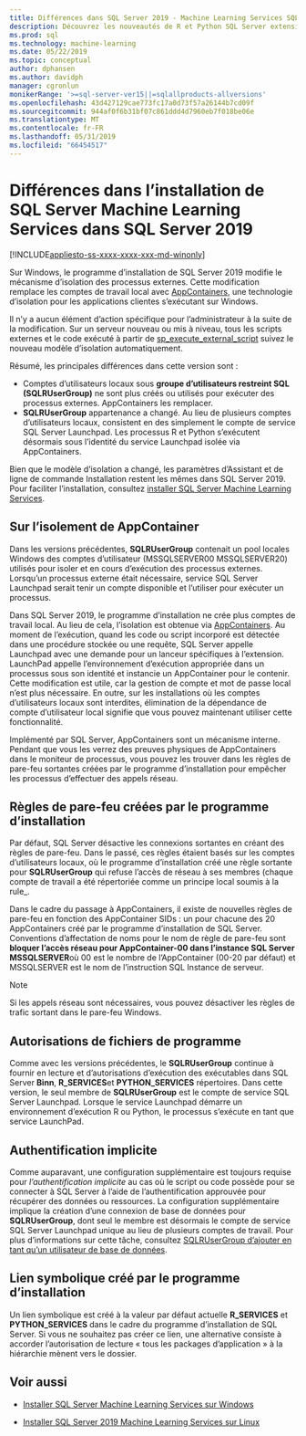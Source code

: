 ```yaml
---
title: Différences dans SQL Server 2019 - Machine Learning Services SQL Server
description: Découvrez les nouveautés de R et Python SQL Server extensions machine learning dans la version préliminaire de SQL Server 2019.
ms.prod: sql
ms.technology: machine-learning
ms.date: 05/22/2019
ms.topic: conceptual
author: dphansen
ms.author: davidph
manager: cgronlun
monikerRange: '>=sql-server-ver15||=sqlallproducts-allversions'
ms.openlocfilehash: 43d427129cae773fc17a0d73f57a26144b7cd09f
ms.sourcegitcommit: 944af0f6b31bf07c861ddd4d7960eb7f018be06e
ms.translationtype: MT
ms.contentlocale: fr-FR
ms.lasthandoff: 05/31/2019
ms.locfileid: "66454517"
---
```

# <a name="differences-in-sql-server-machine-learning-services-installation-in-sql-server-2019"></a>Différences dans l’installation de SQL Server Machine Learning Services dans SQL Server 2019  
[!INCLUDE[appliesto-ss-xxxx-xxxx-xxx-md-winonly](../../includes/appliesto-ss-xxxx-xxxx-xxx-md-winonly.md)]

Sur Windows, le programme d’installation de SQL Server 2019 modifie le mécanisme d’isolation des processus externes. Cette modification remplace les comptes de travail local avec [AppContainers](https://docs.microsoft.com/windows/desktop/secauthz/appcontainer-isolation), une technologie d’isolation pour les applications clientes s’exécutant sur Windows. 

Il n’y a aucun élément d’action spécifique pour l’administrateur à la suite de la modification. Sur un serveur nouveau ou mis à niveau, tous les scripts externes et le code exécuté à partir de [sp_execute_external_script](../../relational-databases/system-stored-procedures/sp-execute-external-script-transact-sql.md) suivez le nouveau modèle d’isolation automatiquement. 

Résumé, les principales différences dans cette version sont :

+ Comptes d’utilisateurs locaux sous **groupe d’utilisateurs restreint SQL (SQLRUserGroup)** ne sont plus créés ou utilisés pour exécuter des processus externes. AppContainers les remplacer.
+ **SQLRUserGroup** appartenance a changé. Au lieu de plusieurs comptes d’utilisateurs locaux, consistent en des simplement le compte de service SQL Server Launchpad. Les processus R et Python s’exécutent désormais sous l’identité du service Launchpad isolée via AppContainers.

Bien que le modèle d’isolation a changé, les paramètres d’Assistant et de ligne de commande Installation restent les mêmes dans SQL Server 2019. Pour faciliter l’installation, consultez [installer SQL Server Machine Learning Services](sql-machine-learning-services-windows-install.md).

## <a name="about-appcontainer-isolation"></a>Sur l’isolement de AppContainer

Dans les versions précédentes, **SQLRUserGroup** contenait un pool locales Windows des comptes d’utilisateur (MSSQLSERVER00 MSSQLSERVER20) utilisés pour isoler et en cours d’exécution des processus externes. Lorsqu’un processus externe était nécessaire, service SQL Server Launchpad serait tenir un compte disponible et l’utiliser pour exécuter un processus. 

Dans SQL Server 2019, le programme d’installation ne crée plus comptes de travail local. Au lieu de cela, l’isolation est obtenue via [AppContainers](https://docs.microsoft.com/windows/desktop/secauthz/appcontainer-isolation). Au moment de l’exécution, quand les code ou script incorporé est détectée dans une procédure stockée ou une requête, SQL Server appelle Launchpad avec une demande pour un lanceur spécifiques à l’extension. LaunchPad appelle l’environnement d’exécution appropriée dans un processus sous son identité et instancie un AppContainer pour le contenir. Cette modification est utile, car la gestion de compte et mot de passe local n’est plus nécessaire. En outre, sur les installations où les comptes d’utilisateurs locaux sont interdites, élimination de la dépendance de compte d’utilisateur local signifie que vous pouvez maintenant utiliser cette fonctionnalité.

Implémenté par SQL Server, AppContainers sont un mécanisme interne. Pendant que vous les verrez des preuves physiques de AppContainers dans le moniteur de processus, vous pouvez les trouver dans les règles de pare-feu sortantes créées par le programme d’installation pour empêcher les processus d’effectuer des appels réseau.

## <a name="firewall-rules-created-by-setup"></a>Règles de pare-feu créées par le programme d’installation

Par défaut, SQL Server désactive les connexions sortantes en créant des règles de pare-feu. Dans le passé, ces règles étaient basés sur les comptes d’utilisateurs locaux, où le programme d’installation créé une règle sortante pour **SQLRUserGroup** qui refuse l’accès de réseau à ses membres (chaque compte de travail a été répertoriée comme un principe local soumis à la rule_. 

Dans le cadre du passage à AppContainers, il existe de nouvelles règles de pare-feu en fonction des AppContainer SIDs : un pour chacune des 20 AppContainers créé par le programme d’installation de SQL Server. Conventions d’affectation de noms pour le nom de règle de pare-feu sont **bloquer l’accès réseau pour AppContainer-00 dans l’instance SQL Server MSSQLSERVER**où 00 est le nombre de l’AppContainer (00-20 par défaut) et MSSQLSERVER est le nom de l’instruction SQL Instance de serveur. 

> [!Note]
> Si les appels réseau sont nécessaires, vous pouvez désactiver les règles de trafic sortant dans le pare-feu Windows.

## <a name="program-file-permissions"></a>Autorisations de fichiers de programme

Comme avec les versions précédentes, le **SQLRUserGroup** continue à fournir en lecture et d’autorisations d’exécution des exécutables dans SQL Server **Binn**, **R_SERVICES**et  **PYTHON_SERVICES** répertoires. Dans cette version, le seul membre de **SQLRUserGroup** est le compte de service SQL Server Launchpad.  Lorsque le service Launchpad démarre un environnement d’exécution R ou Python, le processus s’exécute en tant que service LaunchPad.

## <a name="implied-authentication"></a>Authentification implicite

Comme auparavant, une configuration supplémentaire est toujours requise pour *l’authentification implicite* au cas où le script ou code possède pour se connecter à SQL Server à l’aide de l’authentification approuvée pour récupérer des données ou ressources. La configuration supplémentaire implique la création d’une connexion de base de données pour **SQLRUserGroup**, dont seul le membre est désormais le compte de service SQL Server Launchpad unique au lieu de plusieurs comptes de travail. Pour plus d’informations sur cette tâche, consultez [SQLRUserGroup d’ajouter en tant qu’un utilisateur de base de données](../security/create-a-login-for-sqlrusergroup.md).


## <a name="symbolic-link-created-by-setup"></a>Lien symbolique créé par le programme d’installation

Un lien symbolique est créé à la valeur par défaut actuelle **R_SERVICES** et **PYTHON_SERVICES** dans le cadre du programme d’installation de SQL Server. Si vous ne souhaitez pas créer ce lien, une alternative consiste à accorder l’autorisation de lecture « tous les packages d’application » à la hiérarchie mènent vers le dossier.


## <a name="see-also"></a>Voir aussi

+ [Installer SQL Server Machine Learning Services sur Windows](sql-machine-learning-services-windows-install.md)

+ [Installer SQL Server 2019 Machine Learning Services sur Linux](../../linux/sql-server-linux-setup-machine-learning.md)

